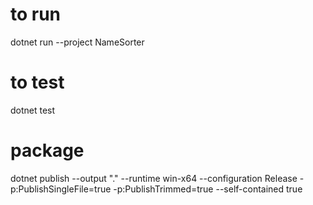
# to run
dotnet run --project NameSorter

# to test
dotnet test

# package
dotnet publish --output "." --runtime win-x64 --configuration Release -p:PublishSingleFile=true -p:PublishTrimmed=true --self-contained true
